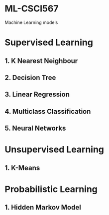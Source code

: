 # ML-CSCI567
 Machine Learning models
 
# Supervised Learning
## 1. K Nearest Neighbour
## 2. Decision Tree
## 3. Linear Regression
## 4. Multiclass Classification
## 5. Neural Networks

# Unsupervised Learning
## 1. K-Means

# Probabilistic Learning
## 1. Hidden Markov Model

